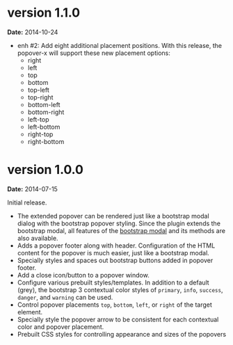 version 1.1.0
=============
**Date:** 2014-10-24

- enh #2: Add eight additional placement positions. With this release, the popover-x will support these new placement options:
    - right
    - left
    - top
    - bottom
    - top-left
    - top-right
    - bottom-left
    - bottom-right
    - left-top
    - left-bottom
    - right-top
    - right-bottom

version 1.0.0
=============
**Date:** 2014-07-15

Initial release.

- The extended popover can be rendered just like a bootstrap modal dialog with the bootstrap popover styling. Since the plugin extends the bootstrap modal,
  all features of the [bootstrap modal](http://getbootstrap.com/javascript/#modals) and its methods are also available.
- Adds a popover footer along with header. Configuration of the HTML content for the popover is much easier, just like a bootstrap modal.
- Specially styles and spaces out bootstrap buttons added in popover footer. 
- Add a close icon/button to a popover window.
- Configure various prebuilt styles/templates. In addition to a default (grey), the bootstrap 3 contextual color styles of `primary`, 
  `info`, `success`, `danger`, and `warning` can be used.
- Control popover placements `top`, `bottom`, `left`, or `right` of the target element.
- Specially style the popover arrow to be consistent for each contextual color and popover placement.
- Prebuilt CSS styles for controlling appearance and sizes of the popovers